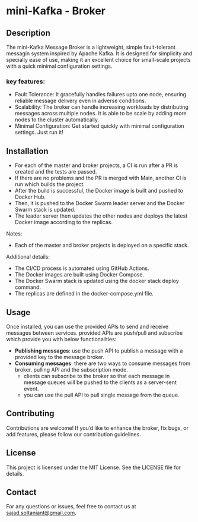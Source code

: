 # mini-Kafka - Broker

## Description

The mini-Kafka Message Broker is a lightweight, simple fault-tolerant messagin system inspired by
Apache Kafka. It is designed for simplicity and specially ease of use, making it an excellent choice
for small-scale projects with a quick minimal configuration settings.

### key features:

- Fault Tolerance: It gracefully handles failures upto one node, ensuring reliable message delivery
  even in adverse conditions.
- Scalability: The broker can handle increasing workloads by distributing messages across multiple
  nodes. It is able to be scale by adding more nodes to the cluster automatically.
- Minimal Configuration: Get started quickly with minimal configuration settings. Just run it!

## Installation

- For each of the master and broker projects, a CI is run after a PR is created and the tests are
  passed.
- If there are no problems and the PR is merged with Main, another CI is run which builds the
  project.
- After the build is successful, the Docker image is built and pushed to Docker Hub.
- Then, it is pushed to the Docker Swarm leader server and the Docker Swarm stack is updated.
- The leader server then updates the other nodes and deploys the latest Docker image according to
  the
  replicas.

Notes:

- Each of the master and broker projects is deployed on a specific stack.

Additional details:

- The CI/CD process is automated using GitHub Actions.
- The Docker images are built using Docker Compose.
- The Docker Swarm stack is updated using the docker stack deploy command.
- The replicas are defined in the docker-compose.yml file.

## Usage

Once installed, you can use the provided APIs to send and receive messages between services.
provided APIs are push/pull and subscribe which provide you with below functionalities:

- **Publishing messages**: use the push API to publish a message with a provided key to the message
  broker.
- **Consuming messages**: there are two ways to consume messages from broker. pulling API and the
  subscription mode.
    - clients can subscribe to the broker so that each message in message queues will be pushed to
      the clients as a server-sent event.
    - you can use the pull API to pull single message from the queue.

## Contributing

Contributions are welcome! If you’d like to enhance the broker, fix bugs, or add features, please
follow our contribution guidelines.

## License

This project is licensed under the MIT License. See the LICENSE file for details.

## Contact

For any questions or issues, feel free to contact us at sajad.soltaniant@gmail.com.